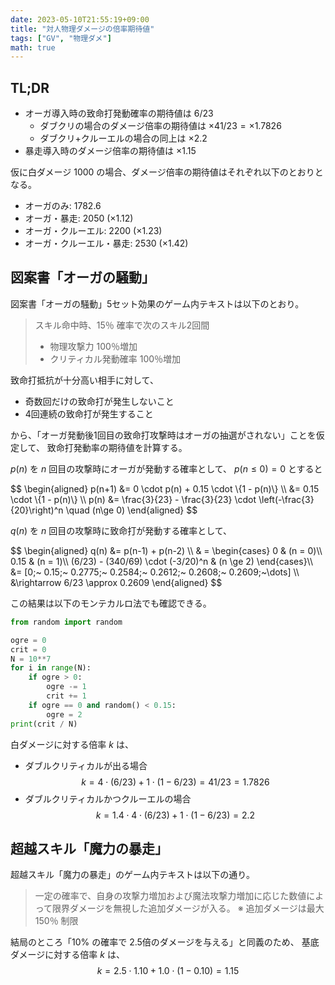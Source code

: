 ```yaml
---
date: 2023-05-10T21:55:19+09:00
title: "対人物理ダメージの倍率期待値"
tags: ["GV", "物理ダメ"]
math: true
---
```


## TL;DR

* オーガ導入時の致命打発動確率の期待値は $6/23$
  * ダブクリの場合のダメージ倍率の期待値は $\times 41/23 = \times 1.7826$
  * ダブクリ+クルーエルの場合の同上は $\times 2.2$
* 暴走導入時のダメージ倍率の期待値は $\times 1.15$

仮に白ダメージ 1000 の場合、ダメージ倍率の期待値はそれぞれ以下のとおりとなる。
* オーガのみ: 1782.6
* オーガ・暴走: 2050 $(\times 1.12)$
* オーガ・クルーエル: 2200 $(\times 1.23)$
* オーガ・クルーエル・暴走: 2530 $(\times 1.42)$

## 図案書「オーガの騒動」

図案書「オーガの騒動」5セット効果のゲーム内テキストは以下のとおり。

> スキル命中時、15％ 確率で次のスキル2回間
> * 物理攻撃力 100％増加
> * クリティカル発動確率 100％増加

致命打抵抗が十分高い相手に対して、
* 奇数回だけの致命打が発生しないこと
* 4回連続の致命打が発生すること

から、「オーガ発動後1回目の致命打攻撃時はオーガの抽選がされない」ことを仮定して、
致命打発動率の期待値を計算する。

$p(n)$ を $n$ 回目の攻撃時にオーガが発動する確率として、
$p(n\le0) = 0$ とすると
<p>
$$
\begin{aligned}
p(n+1) &= 0 \cdot p(n) + 0.15 \cdot \{1 - p(n)\} \\
       &= 0.15 \cdot \{1 - p(n)\} \\
p(n)   &= \frac{3}{23} - \frac{3}{23} \cdot \left(-\frac{3}{20}\right)^n \quad (n\ge 0)
\end{aligned}
$$</p>

$q(n)$ を $n$ 回目の攻撃時に致命打が発動する確率として、
<p>
$$
\begin{aligned}
q(n) &= p(n-1) + p(n-2) \\
     & = \begin{cases}
        0    & (n = 0)\\
        0.15 & (n = 1)\\
        (6/23) - (340/69) \cdot (-3/20)^n & (n \ge 2)
      \end{cases}\\
     &= [0;~ 0.15;~ 0.2775;~ 0.2584;~ 0.2612;~ 0.2608;~ 0.2609;~\dots] \\
     &\rightarrow 6/23 \approx 0.2609
\end{aligned}
$$</p>

この結果は以下のモンテカルロ法でも確認できる。

```py
from random import random

ogre = 0
crit = 0
N = 10**7
for i in range(N):
    if ogre > 0:
        ogre -= 1
        crit += 1
    if ogre == 0 and random() < 0.15:
        ogre = 2
print(crit / N)
```

白ダメージに対する倍率 $k$ は、
* ダブルクリティカルが出る場合
$$ k = 4 \cdot (6/23) + 1 \cdot (1 - 6/23) = 41/23 = 1.7826 $$
* ダブルクリティカルかつクルーエルの場合
$$ k = 1.4 \cdot 4 \cdot (6/23) + 1 \cdot (1 - 6/23) = 2.2 $$

## 超越スキル「魔力の暴走」

超越スキル「魔力の暴走」のゲーム内テキストは以下の通り。
> 一定の確率で、自身の攻撃力増加および魔法攻撃力増加に応じた数値によって限界ダメージを無視した追加ダメージが入る。 ※ 追加ダメージは最大 150％ 制限

結局のところ「10% の確率で 2.5倍のダメージを与える」と同義のため、
基底ダメージに対する倍率 $k$ は、
$$ k = 2.5 \cdot 1.10 + 1.0 \cdot (1 - 0.10) = 1.15 $$
